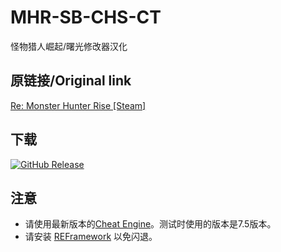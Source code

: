 # MHR-SB-CHS-CT
怪物猎人崛起/曙光修改器汉化

## 原链接/Original link
[Re: Monster Hunter Rise [Steam]](https://fearlessrevolution.com/viewtopic.php?p=232011#p232011)

## 下载
[![GitHub Release](https://img.shields.io/github/actions/workflow/status/SummonHIM/MHR-SB-CHS-CT/translate.yml?label=GitHub%20Release&style=for-the-badge)](https://github.com/SummonHIM/MHR-SB-CHS-CT/releases/latest)

## 注意
- 请使用最新版本的[Cheat Engine](https://www.cheatengine.org/)。测试时使用的版本是7.5版本。
- 请安装 [REFramework](https://www.nexusmods.com/monsterhunterrise/mods/26) 以免闪退。
